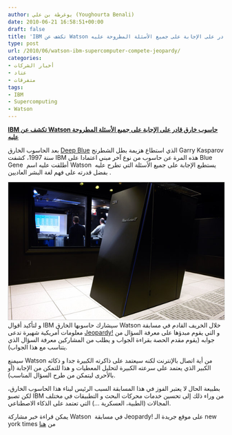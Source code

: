 ```yaml
---
author: يوغرطة بن علي (Youghourta Benali)
date: 2010-06-21 16:58:51+00:00
draft: false
title: 'IBM تكشف عن Watson حاسوب خارق قادر على الإجابة على جميع الأسئلة المطروحة عليه  '
type: post
url: /2010/06/watson-ibm-supercomputer-compete-jeopardy/
categories:
- أخبار الشركات
- عتاد
- متفرقات
tags:
- IBM
- Supercomputing
- Watson
---
```


**[IBM تكشف عن Watson حاسوب خارق قادر على الإجابة على جميع الأسئلة المطروحة عليه](https://www.it-scoop.com/2010/06/Watson-IBM-supercomputer-compete-Jeopardy)**




بعد الحاسوب الخارق [Deep Blue](http://en.wikipedia.org/wiki/Deep_Blue_(chess_computer)) الذي استطاع هزيمة بطل الشطرنج Garry Kasparov سنة 1997، كشفت IBM هذه المرة عن حاسوب من نوع آخر مبني اعتمادا على Blue Gene  أطلقت عليه اسم Watson  يستطيع الإجابة على جميع الأسئلة التي تطرح عليه بفضل قدرته على فهم لغة البشر العاديين .




![](20Computer-span-articleLarge-v2.jpg  )
و لتأكيد أقوال IBM سيشارك حاسوبها الخارق Watson خلال الخريف القادم في مسابقة معلومات أمريكية شهيرة تدعى [Jeopardy!](http://en.wikipedia.org/wiki/Jeopardy!) و التي يقوم مبدؤها على معرفة السؤال من جوابه (يقوم مقدم الحصة بقراءة الجواب و يطلب من المشاركين معرفة السؤال الذي يتناسب مع هذا الجواب).


سيمنع Watson من أية اتصال بالإنترنت لكنه سيعتمد على ذاكرته الكبيرة جدا و ذكائه الكبير الذي يعتمد على سرعته الكبيرة لتحليل المعطيات و هذا للتمكن من الإجابة (أو بالأحرى ليتمكن من طرح السؤال المناسب).

بطبيعة الحال لا يعتبر الفوز في هذا المسابقة السبب الرئيس لبناء هذا الحاسوب الخارق، لكن تصبو IBM من وراء ذلك إلى تحسين خدمات محركات البحث و التطبيقات في مختلف المجالات (الطبية، العسكرية ...) التي تعتمد على الذكاء الاصطناعي.

يمكن قراءة خبر مشاركة Watson  في مسابقة Jeopardy! على موقع جريدة الـ new york times من [هنا](https://www.nytimes.com/2010/06/20/magazine/20Computer-t.html)
